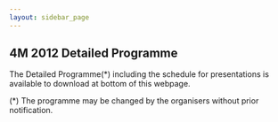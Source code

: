 ```yaml
---
layout: sidebar_page
---
```


## 4M 2012 Detailed Programme

The Detailed Programme(*) including the schedule for presentations is available to download at bottom of this webpage.




(*) The programme may be changed by the organisers without prior notification. 